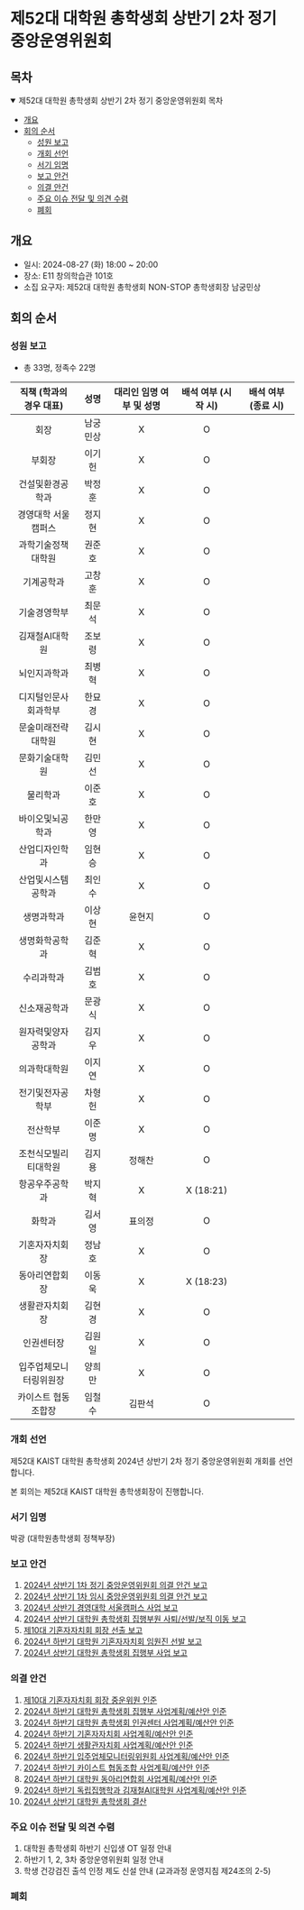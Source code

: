 제52대 대학원 총학생회 상반기 2차 정기 중앙운영위원회
===

## 목차
<details open>
<summary>제52대 대학원 총학생회 상반기 2차 정기 중앙운영위원회 목차</summary>
  
- [개요](#개요) 
- [회의 순서](#회의-순서) 
	- [성원 보고](#성원-보고) 
	- [개회 선언](#개회-선언) 
	- [서기 임명](#서기-임명) 
	- [보고 안건](#보고-안건) 
	- [의결 안건](#의결-안건) 
	- [주요 이슈 전달 및 의견 수렴](#주요-이슈-전달-및-의견-수렴) 
	- [폐회](#폐회) 
</details>

## 개요
- 일시: 2024-08-27 (화) 18:00 ~ 20:00
- 장소: E11 창의학습관 101호
- 소집 요구자: 제52대 대학원 총학생회 NON-STOP 총학생회장 남궁민상

## 회의 순서
### 성원 보고
- 총 33명, 정족수 22명

| 직책 (학과의 경우 대표) | 성명 | 대리인 임명 여부 및 성명 | 배석 여부 (시작 시) | 배석 여부 (종료 시) |
|:---:|:---:|:---:|:---:|:---:|
| 회장 | 남궁민상 |  X |  O |   |
| 부회장 | 이기헌 |   X |  O |   |
| 건설및환경공학과 | 박정훈 |  X  |  O |   |
| 경영대학 서울캠퍼스 | 정지현 | X   | O  |   |
| 과학기술정책대학원 | 권준호 |  X  | O  |   |
| 기계공학과 | 고창훈 |  X  | O  |   |
| 기술경영학부 | 최문석 |   X | O  |   |
| 김재철AI대학원 | 조보령 |  X  | O  |   |
| 뇌인지과학과 | 최병혁 |  X  | O  |   |
| 디지털인문사회과학부 | 한묘경 | X   | O  |   |
| 문술미래전략대학원 | 김시현 |  X  | O  |   |
| 문화기술대학원 | 김민선 |  X  |  O  |   |
| 물리학과 | 이준호 |   X |  O  |   |
| 바이오및뇌공학과 | 한만영 |  X  |  O  |   |
| 산업디자인학과 | 임현승 |   X | O  |   |
| 산업및시스템공학과 | 최인수 |  X  |  O  |   |
| 생명과학과 | 이상현 | 윤현지 |  O  |   |
| 생명화학공학과 | 김준혁 |   X | O  |   |
| 수리과학과 | 김범호 |  X  |  O   |   |
| 신소재공학과 | 문광식 |  X  |  O  |   |
| 원자력및양자공학과 | 김지우 |  X  | O  |   |
| 의과학대학원 | 이지연 |  X  | O   |   |
| 전기및전자공학부 | 차형헌 |  X |  O  |   |
| 전산학부 | 이준명 |  X  |  O  |   |
| 조천식모빌리티대학원 | 김지용 | 정해찬 |  O   |   |
| 항공우주공학과 | 박지혁 |   X |  X (18:21)  |   |
| 화학과 | 김서영 | 표의정 | O  |   |
| 기혼자자치회장 | 정남호 |  X  |  O  |   |
| 동아리연합회장 | 이동욱 |  X  |  X (18:23)  |   |
| 생활관자치회장 | 김현경 |  X  |  O  |   |
| 인권센터장 | 김원일 |  X  |  O  |   |
| 입주업체모니터링위원장 | 양희만 |   X |  O   |   |
| 카이스트 협동조합장 | 임철수 | 김판석 | O   |   |

### 개회 선언
제52대 KAIST 대학원 총학생회 2024년 상반기 2차 정기 중앙운영위원회 개회를 선언합니다. 

본 회의는 제52대 KAIST 대학원 총학생회장이 진행합니다.

### 서기 임명
박광 (대학원총학생회 정책부장)

### 보고 안건
1. [2024년 상반기 1차 정기 중앙운영위원회 의결 안건 보고](보고안건/agenda01.md)
2. [2024년 상반기 1차 임시 중앙운영위원회 의결 안건 보고](보고안건/agenda02.md)
3. [2024년 상반기 경영대학 서울캠퍼스 사업 보고](보고안건/agenda03.md)
4. [2024년 상반기 대학원 총학생회 집행부원 사퇴/선발/보직 이동 보고](보고안건/agenda04.md)
5. [제10대 기혼자자치회 회장 선출 보고](보고안건/agenda04_1.md)
6. [2024년 하반기 대학원 기혼자자치회 임원진 선발 보고](보고안건/agenda04_2.md)
7. [2024년 상반기 대학원 총학생회 집행부 사업 보고](보고안건/agenda05_원총_사업보고.md)

### 의결 안건
1. [제10대 기혼자자치회 회장 중운위원 인준](의결안건/R-agenda00.md)
2. [2024년 하반기 대학원 총학생회 집행부 사업계획/예산안 인준](의결안건/R-agenda01.md)
3. [2024년 하반기 대학원 총학생회 인권센터 사업계획/예산안 인준](의결안건/R-agenda02.md)
4. [2024년 하반기 기혼자자치회 사업계획/예산안 인준](의결안건/R-agenda03.md)
5. [2024년 하반기 생활관자치회 사업계획/예산안 인준](의결안건/R-agenda04.md)
6. [2024년 하반기 입주업체모니터링위원회 사업계획/예산안 인준](의결안건/R-agenda05.md)
7. [2024년 하반기 카이스트 협동조합 사업계획/예산안 인준](의결안건/R-agenda06.md)
8. [2024년 하반기 대학원 동아리연합회 사업계획/예산안 인준](의결안건/R-agenda07.md)
9. [2024년 하반기 독립집행학과 김재철AI대학원 사업계획/예산안 인준](의결안건/R-agenda08.md)
10. [2024년 상반기 대학원 총학생회 결산](의결안건/R-agenda09.md)


### 주요 이슈 전달 및 의견 수렴
1. 대학원 총학생회 하반기 신입생 OT 일정 안내
2. 하반기 1, 2, 3차 중앙운영위원회 일정 안내
3. 학생 건강검진 출석 인정 제도 신설 안내 (교과과정 운영지침 제24조의 2-5)
   
### 폐회
